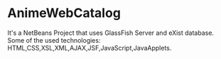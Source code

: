 # AnimeWebCatalog
It's a NetBeans Project that uses GlassFish Server and eXist database.
Some of the used technologies:
HTML,CSS,XSL,XML,AJAX,JSF,JavaScript,JavaApplets.
